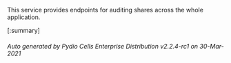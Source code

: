 






This service provides endpoints for auditing shares across the whole application.

[:summary]

###### Auto generated by Pydio Cells Enterprise Distribution v2.2.4-rc1 on 30-Mar-2021
